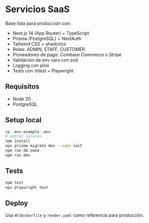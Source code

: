 # Servicios SaaS

Base lista para producción con:
- Next.js 14 (App Router) + TypeScript
- Prisma (PostgreSQL) + NextAuth
- Tailwind CSS + shadcn/ui
- Roles: ADMIN, STAFF, CUSTOMER
- Proveedores de pago: Coinbase Commerce o Stripe
- Validación de env vars con zod
- Logging con pino
- Tests con Vitest + Playwright

## Requisitos
- Node 20
- PostgreSQL

## Setup local
```bash
cp .env.example .env
# editar valores
npm install
npx prisma migrate dev --name init
npm run db:seed
npm run dev
```

## Tests
```bash
npm test
npx playwright test
```

## Deploy
Usa el `Dockerfile` y `render.yaml` como referencia para producción.
